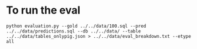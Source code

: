 # To run the eval

`python evaluation.py --gold ../../data/100.sql --pred ../../data/predictions.sql --db ../../data/ --table ../../data/tables_onlypig.json > ../../data/eval_breakdown.txt --etype all`